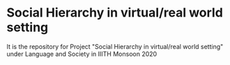 # Social Hierarchy in virtual/real world setting
It is the repository for Project "Social Hierarchy in virtual/real world setting" under Language and Society in IIITH Monsoon 2020
